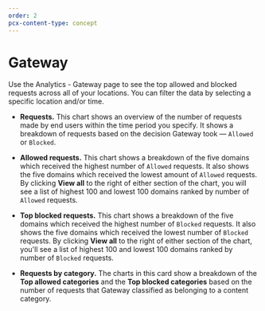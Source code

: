 ```yaml
---
order: 2
pcx-content-type: concept
---
```


# Gateway

Use the Analytics - Gateway page to see the top allowed and blocked requests across all of your locations. You can filter the data by selecting a specific location and/or time.

- **Requests.** This chart shows an overview of the number of requests made by end users within the time period you specify. It shows a breakdown of requests based on the decision Gateway took — `Allowed` or `Blocked`.

- **Allowed requests.** This chart shows a breakdown of the five domains which received the highest number of `Allowed` requests. It also shows the five domains which received the lowest amount of `Allowed` requests. By clicking **View all** to the right of either section of the chart, you will see a list of highest 100 and lowest 100 domains ranked by number of `Allowed` requests.

- **Top blocked requests.** This chart shows a breakdown of the five domains which received the highest number of `Blocked` requests. It also shows the five domains which received the lowest number of `Blocked` requests. By clicking **View all** to the right of either section of the chart, you'll see a list of highest 100 and lowest 100 domains ranked by number of `Blocked` requests.

- **Requests by category.** The charts in this card show a breakdown of the **Top allowed categories** and the **Top blocked categories** based on the number of requests that Gateway classified as belonging to a content category.
